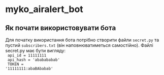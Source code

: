 # myko_airalert_bot
## Як почати використовувати бота
Для початку використання бота потрібно створити файли <code>secret.py</code> та пустий <code>subscribers.txt</code> (він наповнюватиметься самостійно). Файлі secret.py має бути вигляду:<br>
<code>
api_id = 11111111<br>
api_hash = 'ababababab'<br>
TOKEN = '11111111:abaBAbabab'
</code>
